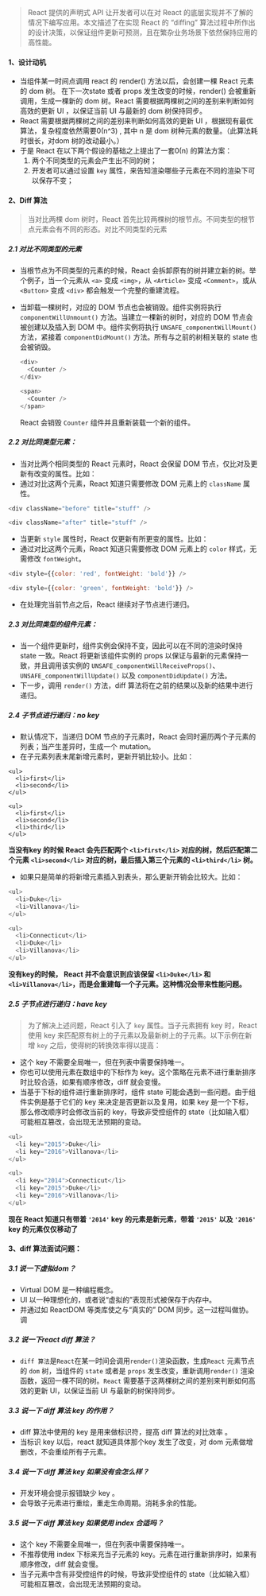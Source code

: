 >    React 提供的声明式 API 让开发者可以在对 React 的底层实现并不了解的情况下编写应用。本文描述了在实现 React 的 “diffing” 算法过程中所作出的设计决策，以保证组件更新可预测，且在繁杂业务场景下依然保持应用的高性能。

#### 1、设计动机

- 当组件某一时间点调用 react 的 render() 方法以后，会创建一棵 React 元素的 dom 树。 在下一次state 或者 props 发生改变的时候，render() 会被重新调用，生成一棵新的 dom 树。React 需要根据两棵树之间的差别来判断如何高效的更新 UI ，以保证当前 UI 与最新的 dom 树保持同步。
- React 需要根据两棵树之间的差别来判断如何高效的更新 UI ，根据现有最优算法，复杂程度依然需要0(n^3) , 其中 n 是 dom 树种元素的数量。（此算法耗时很长，对dom 树的改动最小。）
- 于是 React 在以下两个假设的基础之上提出了一套0(n) 的算法方案：
  1. 两个不同类型的元素会产生出不同的树；
  2. 开发者可以通过设置 `key` 属性，来告知渲染哪些子元素在不同的渲染下可以保存不变；

#### 2、Diff 算法

>    当对比两棵 dom 树时，React 首先比较两棵树的根节点。不同类型的根节点元素会有不同的形态。对比不同类型的元素

##### 2.1 对比不同类型的元素

- 当根节点为不同类型的元素的时候，React 会拆卸原有的树并建立新的树。举个例子，当一个元素从 `<a>` 变成 `<img>`，从 `<Article>` 变成 `<Comment>`，或从 `<Button>` 变成 `<div>` 都会触发一个完整的重建流程。

- 当卸载一棵树时，对应的 DOM 节点也会被销毁。组件实例将执行 `componentWillUnmount()` 方法。当建立一棵新的树时，对应的 DOM 节点会被创建以及插入到 DOM 中。组件实例将执行 `UNSAFE_componentWillMount()` 方法，紧接着 `componentDidMount()` 方法。所有与之前的树相关联的 state 也会被销毁。

  ```javascript
  <div>
    <Counter />
  </div>
  
  <span>
    <Counter />
  </span>
  ```

  React 会销毁 `Counter` 组件并且重新装载一个新的组件。

##### 2.2 对比同类型元素：

- 当对比两个相同类型的 React 元素时，React 会保留 DOM 节点，仅比对及更新有改变的属性。比如：
- 通过对比这两个元素，React 知道只需要修改 DOM 元素上的 `className` 属性。

```javascript
<div className="before" title="stuff" />

<div className="after" title="stuff" />
```

- 当更新 `style` 属性时，React 仅更新有所更变的属性。比如：
- 通过对比这两个元素，React 知道只需要修改 DOM 元素上的 `color` 样式，无需修改 `fontWeight`。

```javascript
<div style={{color: 'red', fontWeight: 'bold'}} />

<div style={{color: 'green', fontWeight: 'bold'}} />
```

- 在处理完当前节点之后，React 继续对子节点进行递归。

##### 2.3 对比同类型的组件元素：

- 当一个组件更新时，组件实例会保持不变，因此可以在不同的渲染时保持 state 一致。React 将更新该组件实例的 props 以保证与最新的元素保持一致，并且调用该实例的 `UNSAFE_componentWillReceiveProps()`、`UNSAFE_componentWillUpdate()` 以及 `componentDidUpdate()` 方法。
- 下一步，调用 `render()` 方法，diff 算法将在之前的结果以及新的结果中进行递归。

##### 2.4  子节点进行递归：no key

- 默认情况下，当递归 DOM 节点的子元素时，React 会同时遍历两个子元素的列表；当产生差异时，生成一个 mutation。
- 在子元素列表末尾新增元素时，更新开销比较小。比如：

```javas
<ul>
  <li>first</li>
  <li>second</li>
</ul>

<ul>
  <li>first</li>
  <li>second</li>
  <li>third</li>
</ul>
```

**当没有key 的时候 React 会先匹配两个 `<li>first</li>` 对应的树，然后匹配第二个元素 `<li>second</li>` 对应的树，最后插入第三个元素的 `<li>third</li>` 树。**

- 如果只是简单的将新增元素插入到表头，那么更新开销会比较大。比如：

```javascript
<ul>
  <li>Duke</li>
  <li>Villanova</li>
</ul>

<ul>
  <li>Connecticut</li>
  <li>Duke</li>
  <li>Villanova</li>
</ul>
```

**没有key的时候， React 并不会意识到应该保留 `<li>Duke</li>` 和 `<li>Villanova</li>`，而是会重建每一个子元素。这种情况会带来性能问题。**

##### 2.5  子节点进行递归：have key

>    为了解决上述问题，React 引入了 `key` 属性。当子元素拥有 key 时，React 使用 key 来匹配原有树上的子元素以及最新树上的子元素。以下示例在新增 `key` 之后，使得树的转换效率得以提高：

- 这个 key 不需要全局唯一，但在列表中需要保持唯一。
- 你也可以使用元素在数组中的下标作为 key。这个策略在元素不进行重新排序时比较合适，如果有顺序修改，diff 就会变慢。
- 当基于下标的组件进行重新排序时，组件 state 可能会遇到一些问题。由于组件实例是基于它们的 key 来决定是否更新以及复用，如果 key 是一个下标，那么修改顺序时会修改当前的 key，导致非受控组件的 state（比如输入框）可能相互篡改，会出现无法预期的变动。

```javascript
<ul>
  <li key="2015">Duke</li>
  <li key="2016">Villanova</li>
</ul>

<ul>
  <li key="2014">Connecticut</li>
  <li key="2015">Duke</li>
  <li key="2016">Villanova</li>
</ul>
```

**现在 React 知道只有带着 `'2014'` key 的元素是新元素，带着 `'2015'` 以及 `'2016'` key 的元素仅仅移动了**

#### 3、diff 算法面试问题：

##### 3.1 说一下虚拟dom？

- Virtual DOM 是一种编程概念。
- UI 以一种理想化的，或者说“虚拟的”表现形式被保存于内存中。
- 并通过如 ReactDOM 等类库使之与“真实的” DOM 同步。这一过程叫做协。调

##### 3.2 说一下react diff 算法？

-  `diff 算法`是` React `在某一时间会调用`render()`渲染函数，生成`React` 元素节点的 `dom` 树，当组件的 `state` 或者是 `props` 发生改变，重新调用`render()` 渲染函数，返回一棵不同的树。`React` 需要基于这两棵树之间的差别来判断如何高效的更新 UI，以保证当前 UI 与最新的树保持同步。

##### 3.3 说一下 diff 算法 key 的作用？

- diff 算法中使用的 key 是用来做标识符，提高 diff 算法的对比效率 。
- 当标识 key 以后，react 就知道具体那个key 发生了改变，对 dom 元素做增删改，不会重绘所有子元素。

##### 3.4 说一下 diff 算法 key 如果没有会怎么样？

- 开发环境会提示报错缺少 key 。
- 会导致子元素进行重绘，重走生命周期。消耗多余的性能。

##### 3.5 说一下 diff 算法 key 如果使用 index 合适吗？

- 这个 key 不需要全局唯一，但在列表中需要保持唯一。
- 不推荐使用 index 下标来充当子元素的 key。元素在进行重新排序时，如果有顺序修改，diff 就会变慢。
- 当子元素中含有非受控组件的时候，导致非受控组件的 state（比如输入框）可能相互篡改，会出现无法预期的变动。

